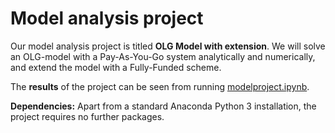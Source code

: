 # Model analysis project

Our model analysis project is titled **OLG Model with extension**. We will solve an OLG-model with a Pay-As-You-Go system analytically and numerically, and extend the model with a Fully-Funded scheme.

The **results** of the project can be seen from running [modelproject.ipynb](modelproject.ipynb).

**Dependencies:** Apart from a standard Anaconda Python 3 installation, the project requires no further packages.
